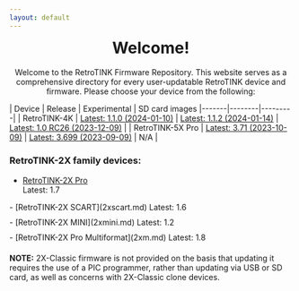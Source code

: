 ```yaml
---
layout: default
---
```


<h1 align="center" style="margin-top: 0px;">Welcome!</h1>
<p align="center" >Welcome to the RetroTINK Firmware Repository. This website serves as a comprehensive directory for every user-updatable RetroTINK device and firmware. Please choose your device from the following:</p>

| Device | Release | Experimental | SD card images
|-------|--------|---------|
| RetroTINK-4K | [Latest: 1.1.0 (2024-01-10)](4k.md) | [Latest: 1.1.2 (2024-01-14)](4k-experimental.md) | [Latest: 1.0 RC26 (2023-12-09)](4k-sdcards.md) |
| RetroTINK-5X Pro | [Latest: 3.71 (2023-10-09)](5x.md) | [Latest: 3.699 (2023-09-09)](5x-experimental.md) | N/A |

<p style="margin:20px;"></p>

### RetroTINK-2X family devices:
- [RetroTINK-2X Pro](2xpro.md)  
Latest: 1.7
<p style="margin:10px;"></p>
- [RetroTINK-2X SCART](2xscart.md)  
Latest: 1.6
<p style="margin:10px;"></p>
- [RetroTINK-2X MINI](2xmini.md)  
Latest: 1.2
<p style="margin:10px;"></p>
- [RetroTINK-2X Pro Multiformat](2xm.md)  
Latest: 1.8

<p style="margin:20px;"></p>

**NOTE:** 2X-Classic firmware is not provided on the basis that updating it requires the use of a PIC programmer, rather than updating via USB or SD card, as well as concerns with 2X-Classic clone devices.